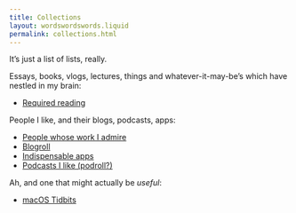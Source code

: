 ```yaml
---
title: Collections
layout: wordswordswords.liquid
permalink: collections.html
---
```


It’s just a list of lists, really.

Essays, books, vlogs, lectures, things and whatever-it-may-be’s which have nestled in my brain:

- [Required reading](/readings)

People I like, and their blogs, podcasts, apps:

- [People whose work I admire](/people)
- [Blogroll](/blogroll)
- [Indispensable apps](/approll)
- [Podcasts I like (podroll?)](/podroll)

Ah, and one that might actually be _useful_:

- <a href="https://gist.github.com/jaskfla/f086f495745ee54912de09ac9895e4b8" target="_blank">macOS Tidbits</a>
